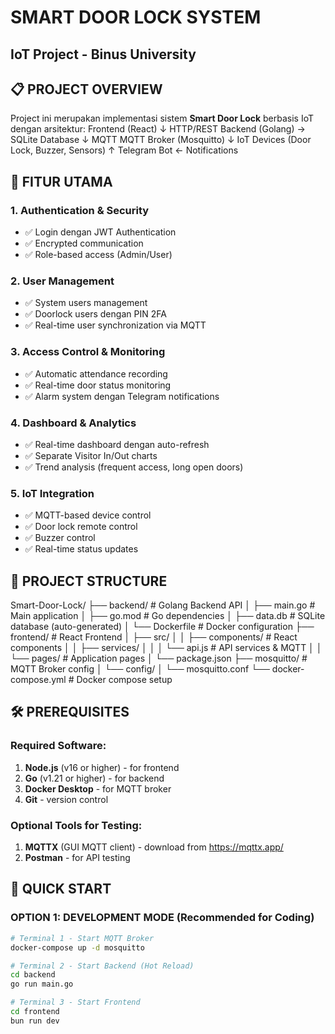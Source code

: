 # SMART DOOR LOCK SYSTEM
## IoT Project - Binus University

## 📋 PROJECT OVERVIEW
Project ini merupakan implementasi sistem **Smart Door Lock** berbasis IoT dengan arsitektur:
Frontend (React)
↓ HTTP/REST
Backend (Golang) → SQLite Database
↓ MQTT
MQTT Broker (Mosquitto)
↓
IoT Devices (Door Lock, Buzzer, Sensors)
↑
Telegram Bot ← Notifications


## 🚀 FITUR UTAMA

### 1. Authentication & Security
- ✅ Login dengan JWT Authentication
- ✅ Encrypted communication
- ✅ Role-based access (Admin/User)

### 2. User Management  
- ✅ System users management
- ✅ Doorlock users dengan PIN 2FA
- ✅ Real-time user synchronization via MQTT

### 3. Access Control & Monitoring
- ✅ Automatic attendance recording
- ✅ Real-time door status monitoring
- ✅ Alarm system dengan Telegram notifications

### 4. Dashboard & Analytics
- ✅ Real-time dashboard dengan auto-refresh
- ✅ Separate Visitor In/Out charts
- ✅ Trend analysis (frequent access, long open doors)

### 5. IoT Integration
- ✅ MQTT-based device control
- ✅ Door lock remote control
- ✅ Buzzer control
- ✅ Real-time status updates

## 📂 PROJECT STRUCTURE
Smart-Door-Lock/
├── backend/ # Golang Backend API
│ ├── main.go # Main application
│ ├── go.mod # Go dependencies
│ ├── data.db # SQLite database (auto-generated)
│ └── Dockerfile # Docker configuration
├── frontend/ # React Frontend
│ ├── src/
│ │ ├── components/ # React components
│ │ ├── services/
│ │ │ └── api.js # API services & MQTT
│ │ └── pages/ # Application pages
│ └── package.json
├── mosquitto/ # MQTT Broker config
│ └── config/
│ └── mosquitto.conf
└── docker-compose.yml # Docker compose setup

## 🛠️ PREREQUISITES

### Required Software:
1. **Node.js** (v16 or higher) - for frontend
2. **Go** (v1.21 or higher) - for backend  
3. **Docker Desktop** - for MQTT broker
4. **Git** - version control

### Optional Tools for Testing:
1. **MQTTX** (GUI MQTT client) - download from https://mqttx.app/
2. **Postman** - for API testing

## 🚀 QUICK START

### OPTION 1: DEVELOPMENT MODE (Recommended for Coding)
```bash
# Terminal 1 - Start MQTT Broker
docker-compose up -d mosquitto

# Terminal 2 - Start Backend (Hot Reload)
cd backend
go run main.go

# Terminal 3 - Start Frontend
cd frontend
bun run dev
```